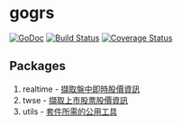 gogrs
======

[![GoDoc](https://godoc.org/github.com/toomore/gogrs?status.svg)](https://godoc.org/github.com/toomore/gogrs)
[![Build Status](https://travis-ci.org/toomore/gogrs.svg?branch=master)](https://travis-ci.org/toomore/gogrs)
[![Coverage Status](https://coveralls.io/repos/toomore/gogrs/badge.svg?branch=master)](https://coveralls.io/r/toomore/gogrs?branch=master)

Packages
---------

1. realtime - [擷取盤中即時股價資訊](https://godoc.org/github.com/toomore/gogrs/realtime)
2. twse - [擷取上市股票股價資訊](https://godoc.org/github.com/toomore/gogrs/twse)
3. utils - [套件所需的公用工具](https://godoc.org/github.com/toomore/gogrs/utils)
